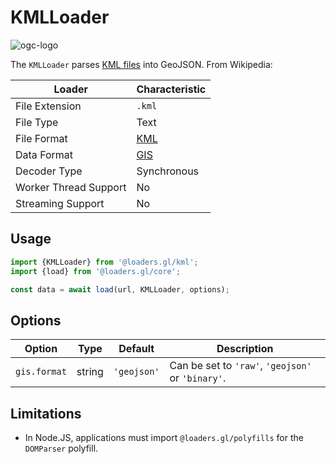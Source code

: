 # KMLLoader

![ogc-logo](../../images/logos/ogc-logo-60.png)

The `KMLLoader` parses [KML files][kml_wikipedia] into GeoJSON. From Wikipedia:

| Loader                | Characteristic                             |
| --------------------- | ------------------------------------------ |
| File Extension        | `.kml`                                     |
| File Type             | Text                                       |
| File Format           | [KML][kml_wikipedia]                       |
| Data Format           | [GIS](/docs/specifications/category-gis) |
| Decoder Type          | Synchronous                                |
| Worker Thread Support | No                                         |
| Streaming Support     | No                                         |

[kml_wikipedia]: https://en.wikipedia.org/wiki/Keyhole_Markup_Language

## Usage

```typescript
import {KMLLoader} from '@loaders.gl/kml';
import {load} from '@loaders.gl/core';

const data = await load(url, KMLLoader, options);
```

## Options

| Option       | Type   | Default     | Description                                       |
| ------------ | ------ | ----------- | ------------------------------------------------- |
| `gis.format` | string | `'geojson'` | Can be set to `'raw'`, `'geojson'` or `'binary'`. |

## Limitations

- In Node.JS, applications must import `@loaders.gl/polyfills` for the `DOMParser` polyfill.
